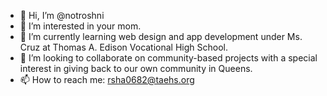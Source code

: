 - 👋 Hi, I’m @notroshni
- 👀 I’m interested in your mom.
- 🌱 I’m currently learning web design and app development under Ms. Cruz at Thomas A. Edison Vocational High School.
- 💞️ I’m looking to collaborate on community-based projects with a special interest in giving back to our own community in Queens.
- 📫 How to reach me:
  rsha0682@taehs.org

<!---
notroshni/notroshni is a ✨ special ✨ repository because its `README.md` (this file) appears on your GitHub profile.
You can click the Preview link to take a look at your changes.
--->
